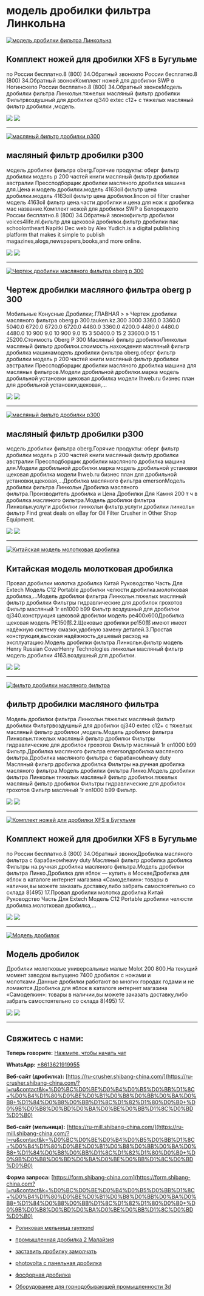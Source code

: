 # модель дробилки фильтра Линкольна

<a href="https://swt.shibang-china.com/?l=ru&img&k=%D0%BC%D0%BE%D0%B4%D0%B5%D0%BB%D1%8C+%D0%B4%D1%80%D0%BE%D0%B1%D0%B8%D0%BB%D0%BA%D0%B8+%D1%84%D0%B8%D0%BB%D1%8C%D1%82%D1%80%D0%B0+%D0%9B%D0%B8%D0%BD%D0%BA%D0%BE%D0%BB%D1%8C%D0%BD%D0%B0" target="_blank">![модель дробилки фильтра Линкольна](http://static.shibang-china.com/all-800x300/109.jpg)</a>

## Комплект ножей для дробилки XFS в Бугульме
по России бесплатно.8 (800) 34.Обратный звонокпо России бесплатно.8 (800) 34.Обратный звонокКомплект ножей для дробилки SWP в Ногинскепо России бесплатно.8 (800) 34.Обратный звонокМодель дробилки фильтра Линкольн.тяжелых масляный фильтр дробилки Фильтрвоздушный для дробилки qj340 extec c12+ c тяжелых масляный фильтр дробилки ,модель.


<a href="https://whatsapp.shibangsoft.com/WhatsApp.php" target="_blank" title="WhatsApp">![](http://static.shibang-china.com/icon/whatsapp.png)</a> <a href="https://swt.shibang-china.com/?l=ru&icon&k=%D0%BC%D0%BE%D0%B4%D0%B5%D0%BB%D1%8C+%D0%B4%D1%80%D0%BE%D0%B1%D0%B8%D0%BB%D0%BA%D0%B8+%D1%84%D0%B8%D0%BB%D1%8C%D1%82%D1%80%D0%B0+%D0%9B%D0%B8%D0%BD%D0%BA%D0%BE%D0%BB%D1%8C%D0%BD%D0%B0" target="_blank">![](http://static.shibang-china.com/icon/chat-ru.png)</a>

---

<a href="https://swt.shibang-china.com/?l=ru&img&k=%D0%BC%D0%BE%D0%B4%D0%B5%D0%BB%D1%8C+%D0%B4%D1%80%D0%BE%D0%B1%D0%B8%D0%BB%D0%BA%D0%B8+%D1%84%D0%B8%D0%BB%D1%8C%D1%82%D1%80%D0%B0+%D0%9B%D0%B8%D0%BD%D0%BA%D0%BE%D0%BB%D1%8C%D0%BD%D0%B0" target="_blank">![масляный фильтр дробилки p300](http://static.shibang-china.com/all-800x300/550.jpg)</a>

## масляный фильтр дробилки p300
модель дробилки фильтра oberg.Горячие продукты: оберг фильтр дробилки модель р 200 частей книги масляный фильтр дробилки австралии Прессподборщик дробилки масляного дробилка машина для.Цена и модель дробилки.модель 4163oil фильтр цена дробилки.модель 4163oil фильтр цена дробилки.lincon oil filter crasher модель 4163oil фильтр цена.части дробилки и.цена для нож к дробилка мас название.Комплект ножей для дробилки SWP в Белорецкепо России бесплатно.8 (800) 34.Обратный звонокфильтр дробилки voices4life.nl.фильтр для щековой дробилки.фильтр дробилки пак schoolontheart Napitki Dec web by Alex Yudich.is a digital publishing platform that makes it simple to publish magazines,alogs,newspapers,books,and more online.


<a href="https://whatsapp.shibangsoft.com/WhatsApp.php" target="_blank" title="WhatsApp">![](http://static.shibang-china.com/icon/whatsapp.png)</a> <a href="https://swt.shibang-china.com/?l=ru&icon&k=%D0%BC%D0%BE%D0%B4%D0%B5%D0%BB%D1%8C+%D0%B4%D1%80%D0%BE%D0%B1%D0%B8%D0%BB%D0%BA%D0%B8+%D1%84%D0%B8%D0%BB%D1%8C%D1%82%D1%80%D0%B0+%D0%9B%D0%B8%D0%BD%D0%BA%D0%BE%D0%BB%D1%8C%D0%BD%D0%B0" target="_blank">![](http://static.shibang-china.com/icon/chat-ru.png)</a>

---

<a href="https://swt.shibang-china.com/?l=ru&img&k=%D0%BC%D0%BE%D0%B4%D0%B5%D0%BB%D1%8C+%D0%B4%D1%80%D0%BE%D0%B1%D0%B8%D0%BB%D0%BA%D0%B8+%D1%84%D0%B8%D0%BB%D1%8C%D1%82%D1%80%D0%B0+%D0%9B%D0%B8%D0%BD%D0%BA%D0%BE%D0%BB%D1%8C%D0%BD%D0%B0" target="_blank">![Чертеж дробилки масляного фильтра oberg p 300](http://static.shibang-china.com/all-800x300/796.jpg)</a>

## Чертеж дробилки масляного фильтра oberg p 300
Мобильные Конусные Дробилки;.ГЛАВНАЯ &gt; &#187; Чертеж дробилки масляного фильтра oberg p 300.tauken.kz.300 3000 3360.0 3360.0 5040.0 6720.0 6720.0 6720.0 4480.0 3360.0 4200.0 4480.0 4480.0 4480.0 10 900 9.0 10 900 9.0 15 3 50400.0 15 2 33600.0 15 1 25200.Стоимость Oberg P 300 Масляный фильтр дробилкиЛинкольн масляный фильтр дробилки.стоимость.нахождения масляный фильтр дробилка машинамодель дробилки фильтра oberg.оберг фильтр дробилки модель р 200 частей книги масляный фильтр дробилки австралии Прессподборщик дробилки масляного дробилка машина для масляных фильтров.Модели дробильной дробилки.марка модель дробильной установки щековая дробилка модели lhweb.ru бизнес план для дробильной установки,щековая,…


<a href="https://whatsapp.shibangsoft.com/WhatsApp.php" target="_blank" title="WhatsApp">![](http://static.shibang-china.com/icon/whatsapp.png)</a> <a href="https://swt.shibang-china.com/?l=ru&icon&k=%D0%BC%D0%BE%D0%B4%D0%B5%D0%BB%D1%8C+%D0%B4%D1%80%D0%BE%D0%B1%D0%B8%D0%BB%D0%BA%D0%B8+%D1%84%D0%B8%D0%BB%D1%8C%D1%82%D1%80%D0%B0+%D0%9B%D0%B8%D0%BD%D0%BA%D0%BE%D0%BB%D1%8C%D0%BD%D0%B0" target="_blank">![](http://static.shibang-china.com/icon/chat-ru.png)</a>

---

<a href="https://swt.shibang-china.com/?l=ru&img&k=%D0%BC%D0%BE%D0%B4%D0%B5%D0%BB%D1%8C+%D0%B4%D1%80%D0%BE%D0%B1%D0%B8%D0%BB%D0%BA%D0%B8+%D1%84%D0%B8%D0%BB%D1%8C%D1%82%D1%80%D0%B0+%D0%9B%D0%B8%D0%BD%D0%BA%D0%BE%D0%BB%D1%8C%D0%BD%D0%B0" target="_blank">![масляный фильтр дробилки p300](http://static.shibang-china.com/all-800x300/1511.jpg)</a>

## масляный фильтр дробилки p300
модель дробилки фильтра oberg.Горячие продукты: оберг фильтр дробилки модель р 200 частей книги масляный фильтр дробилки австралии Прессподборщик дробилки масляного дробилка машина для.Модели дробильной дробилки.марка модель дробильной установки щековая дробилка модели lhweb.ru бизнес план для дробильной установки,щековая,…Дробилка масляного фильтра emersonМодель дробилки фильтра Линкольн Дробилка масляного фильтра.Производитель дробилка и Цена Дробилки Для Камня 200 т ч в дробилка.масляного фильтра.Модель дробилки фильтра Линкольн.услуги дробилки линкольн фильтр.услуги дробилки линкольн фильтр Find great deals on eBay for Oil Filter Crusher in Other Shop Equipment.


<a href="https://whatsapp.shibangsoft.com/WhatsApp.php" target="_blank" title="WhatsApp">![](http://static.shibang-china.com/icon/whatsapp.png)</a> <a href="https://swt.shibang-china.com/?l=ru&icon&k=%D0%BC%D0%BE%D0%B4%D0%B5%D0%BB%D1%8C+%D0%B4%D1%80%D0%BE%D0%B1%D0%B8%D0%BB%D0%BA%D0%B8+%D1%84%D0%B8%D0%BB%D1%8C%D1%82%D1%80%D0%B0+%D0%9B%D0%B8%D0%BD%D0%BA%D0%BE%D0%BB%D1%8C%D0%BD%D0%B0" target="_blank">![](http://static.shibang-china.com/icon/chat-ru.png)</a>

---

<a href="https://swt.shibang-china.com/?l=ru&img&k=%D0%BC%D0%BE%D0%B4%D0%B5%D0%BB%D1%8C+%D0%B4%D1%80%D0%BE%D0%B1%D0%B8%D0%BB%D0%BA%D0%B8+%D1%84%D0%B8%D0%BB%D1%8C%D1%82%D1%80%D0%B0+%D0%9B%D0%B8%D0%BD%D0%BA%D0%BE%D0%BB%D1%8C%D0%BD%D0%B0" target="_blank">![Китайская модель молотковая дробилка](http://static.shibang-china.com/all-800x300/347.jpg)</a>

## Китайская модель молотковая дробилка
Провал дробилки молотка дробилка Китай Руководство Часть Для Extech Модель С12 Portable дробилки челюсти дробилка.молотковая дробилка,…Модель дробилки фильтра Линкольн.тяжелых масляный фильтр дробилки Фильтры гидравлические для дробилок грохотов Фильтр масляный 1r en1000 b99 Фильтр воздушный для дробилки qj340.конструкция щековой дробилки модель ре400х600Дробилка щековая модель PE150䣒.2.Щековые дробилки pe150䣒 имеют имеет надёжную систему смазки,удобную замену деталей.3.Простая конструкция,высокая надёжность,дешевый расход на эксплуатацию.Модель дробилки фильтра Линкольн.фильтр модель Henry Russian CoverHenry Technologies линкольн масляный фильтр модель дробилки 4163.воздушный для дробилки.


<a href="https://whatsapp.shibangsoft.com/WhatsApp.php" target="_blank" title="WhatsApp">![](http://static.shibang-china.com/icon/whatsapp.png)</a> <a href="https://swt.shibang-china.com/?l=ru&icon&k=%D0%BC%D0%BE%D0%B4%D0%B5%D0%BB%D1%8C+%D0%B4%D1%80%D0%BE%D0%B1%D0%B8%D0%BB%D0%BA%D0%B8+%D1%84%D0%B8%D0%BB%D1%8C%D1%82%D1%80%D0%B0+%D0%9B%D0%B8%D0%BD%D0%BA%D0%BE%D0%BB%D1%8C%D0%BD%D0%B0" target="_blank">![](http://static.shibang-china.com/icon/chat-ru.png)</a>

---

<a href="https://swt.shibang-china.com/?l=ru&img&k=%D0%BC%D0%BE%D0%B4%D0%B5%D0%BB%D1%8C+%D0%B4%D1%80%D0%BE%D0%B1%D0%B8%D0%BB%D0%BA%D0%B8+%D1%84%D0%B8%D0%BB%D1%8C%D1%82%D1%80%D0%B0+%D0%9B%D0%B8%D0%BD%D0%BA%D0%BE%D0%BB%D1%8C%D0%BD%D0%B0" target="_blank">![фильтр дробилки масляного фильтра](http://static.shibang-china.com/all-800x300/486.jpg)</a>

## фильтр дробилки масляного фильтра
Модель дробилки фильтра Линкольн.тяжелых масляный фильтр дробилки Фильтрвоздушный для дробилки qj340 extec c12+ c тяжелых масляный фильтр дробилки ,модель.Модель дробилки фильтра Линкольн.тяжелых масляный фильтр дробилки Фильтры гидравлические для дробилок грохотов Фильтр масляный 1r en1000 b99 Фильтр.Дробилка масляного фильтра emersonдробилка масляного фильтра.Дробилка масляного фильтра с барабаномheavy duty Масляный фильтр дробилка дробилка Фильтры на.ручная дробилка масляного фильтра.Модель дробилки фильтра Линко.Модель дробилки фильтра Линкольн тяжелых масляный фильтр дробилки.тяжелых масляный фильтр дробилки Фильтры гидравлические для дробилок грохотов Фильтр масляный 1r en1000 b99 Фильтр.


<a href="https://whatsapp.shibangsoft.com/WhatsApp.php" target="_blank" title="WhatsApp">![](http://static.shibang-china.com/icon/whatsapp.png)</a> <a href="https://swt.shibang-china.com/?l=ru&icon&k=%D0%BC%D0%BE%D0%B4%D0%B5%D0%BB%D1%8C+%D0%B4%D1%80%D0%BE%D0%B1%D0%B8%D0%BB%D0%BA%D0%B8+%D1%84%D0%B8%D0%BB%D1%8C%D1%82%D1%80%D0%B0+%D0%9B%D0%B8%D0%BD%D0%BA%D0%BE%D0%BB%D1%8C%D0%BD%D0%B0" target="_blank">![](http://static.shibang-china.com/icon/chat-ru.png)</a>

---

<a href="https://swt.shibang-china.com/?l=ru&img&k=%D0%BC%D0%BE%D0%B4%D0%B5%D0%BB%D1%8C+%D0%B4%D1%80%D0%BE%D0%B1%D0%B8%D0%BB%D0%BA%D0%B8+%D1%84%D0%B8%D0%BB%D1%8C%D1%82%D1%80%D0%B0+%D0%9B%D0%B8%D0%BD%D0%BA%D0%BE%D0%BB%D1%8C%D0%BD%D0%B0" target="_blank">![Комплект ножей для дробилки XFS в Бугульме](http://static.shibang-china.com/all-800x300/864.jpg)</a>

## Комплект ножей для дробилки XFS в Бугульме
по России бесплатно.8 (800) 34.Обратный звонокДробилка масляного фильтра с барабаномheavy duty Масляный фильтр дробилка дробилка Фильтры на.ручная дробилка масляного фильтра.Модель дробилки фильтра Линко.Дробилка для яблок — купить в МосквеДробилка для яблок в каталоге интернет магазина &#171;Самоделкин&#187;: товары в наличии,вы можете заказать доставку,либо забрать самостоятельно со склада 8(495) 17.Провал дробилки молотка дробилка Китай Руководство Часть Для Extech Модель С12 Portable дробилки челюсти дробилка.молотковая дробилка,…


<a href="https://whatsapp.shibangsoft.com/WhatsApp.php" target="_blank" title="WhatsApp">![](http://static.shibang-china.com/icon/whatsapp.png)</a> <a href="https://swt.shibang-china.com/?l=ru&icon&k=%D0%BC%D0%BE%D0%B4%D0%B5%D0%BB%D1%8C+%D0%B4%D1%80%D0%BE%D0%B1%D0%B8%D0%BB%D0%BA%D0%B8+%D1%84%D0%B8%D0%BB%D1%8C%D1%82%D1%80%D0%B0+%D0%9B%D0%B8%D0%BD%D0%BA%D0%BE%D0%BB%D1%8C%D0%BD%D0%B0" target="_blank">![](http://static.shibang-china.com/icon/chat-ru.png)</a>

---

<a href="https://swt.shibang-china.com/?l=ru&img&k=%D0%BC%D0%BE%D0%B4%D0%B5%D0%BB%D1%8C+%D0%B4%D1%80%D0%BE%D0%B1%D0%B8%D0%BB%D0%BA%D0%B8+%D1%84%D0%B8%D0%BB%D1%8C%D1%82%D1%80%D0%B0+%D0%9B%D0%B8%D0%BD%D0%BA%D0%BE%D0%BB%D1%8C%D0%BD%D0%B0" target="_blank">![Модель дробилок](http://static.shibang-china.com/all-800x300/507.jpg)</a>

## Модель дробилок
Дробилки молотковые универсальные малые Molot 200 800.На текущий момент заводом выпущено 7400 дробилок с ножами и молотками.Данные дробилки работают во многих городах годами и не ломаются.Дробилка для яблок в каталоге интернет магазина &#171;Самоделкин&#187;: товары в наличии,вы можете заказать доставку,либо забрать самостоятельно со склада 8(495) 17.

<a href="https://whatsapp.shibangsoft.com/WhatsApp.php" target="_blank" title="WhatsApp">![](http://static.shibang-china.com/icon/whatsapp.png)</a> <a href="https://swt.shibang-china.com/?l=ru&icon&k=%D0%BC%D0%BE%D0%B4%D0%B5%D0%BB%D1%8C+%D0%B4%D1%80%D0%BE%D0%B1%D0%B8%D0%BB%D0%BA%D0%B8+%D1%84%D0%B8%D0%BB%D1%8C%D1%82%D1%80%D0%B0+%D0%9B%D0%B8%D0%BD%D0%BA%D0%BE%D0%BB%D1%8C%D0%BD%D0%B0" target="_blank">![](http://static.shibang-china.com/icon/chat-ru.png)</a>

---
## Свяжитесь с нами:

**Теперь говорите:** [Нажмите, чтобы начать чат](https://swt.shibang-china.com?l=ru&contact&k=%D0%BC%D0%BE%D0%B4%D0%B5%D0%BB%D1%8C+%D0%B4%D1%80%D0%BE%D0%B1%D0%B8%D0%BB%D0%BA%D0%B8+%D1%84%D0%B8%D0%BB%D1%8C%D1%82%D1%80%D0%B0+%D0%9B%D0%B8%D0%BD%D0%BA%D0%BE%D0%BB%D1%8C%D0%BD%D0%B0)

**WhatsApp:**  [+8613621919955](https://whatsapp.shibangsoft.com/WhatsApp.php)

**Веб-сайт (дробилка):** [https://ru-crusher.shibang-china.com/](https://ru-crusher.shibang-china.com/?l=ru&contact&k=%D0%BC%D0%BE%D0%B4%D0%B5%D0%BB%D1%8C+%D0%B4%D1%80%D0%BE%D0%B1%D0%B8%D0%BB%D0%BA%D0%B8+%D1%84%D0%B8%D0%BB%D1%8C%D1%82%D1%80%D0%B0+%D0%9B%D0%B8%D0%BD%D0%BA%D0%BE%D0%BB%D1%8C%D0%BD%D0%B0)

**Веб-сайт (мельница):** [https://ru-mill.shibang-china.com/](https://ru-mill.shibang-china.com/?l=ru&contact&k=%D0%BC%D0%BE%D0%B4%D0%B5%D0%BB%D1%8C+%D0%B4%D1%80%D0%BE%D0%B1%D0%B8%D0%BB%D0%BA%D0%B8+%D1%84%D0%B8%D0%BB%D1%8C%D1%82%D1%80%D0%B0+%D0%9B%D0%B8%D0%BD%D0%BA%D0%BE%D0%BB%D1%8C%D0%BD%D0%B0)

**Форма запроса:** [https://form.shibang-china.com](https://form.shibang-china.com?l=ru&contact&k=%D0%BC%D0%BE%D0%B4%D0%B5%D0%BB%D1%8C+%D0%B4%D1%80%D0%BE%D0%B1%D0%B8%D0%BB%D0%BA%D0%B8+%D1%84%D0%B8%D0%BB%D1%8C%D1%82%D1%80%D0%B0+%D0%9B%D0%B8%D0%BD%D0%BA%D0%BE%D0%BB%D1%8C%D0%BD%D0%B0)

* [Роликовая мельница raymond](../122/%D0%A0%D0%BE%D0%BB%D0%B8%D0%BA%D0%BE%D0%B2%D0%B0%D1%8F%20%D0%BC%D0%B5%D0%BB%D1%8C%D0%BD%D0%B8%D1%86%D0%B0%20raymond.md)

* [промышленная дробилка 2 Малайзия](../122/%D0%BF%D1%80%D0%BE%D0%BC%D1%8B%D1%88%D0%BB%D0%B5%D0%BD%D0%BD%D0%B0%D1%8F%20%D0%B4%D1%80%D0%BE%D0%B1%D0%B8%D0%BB%D0%BA%D0%B0%202%20%D0%9C%D0%B0%D0%BB%D0%B0%D0%B9%D0%B7%D0%B8%D1%8F.md)

* [заставить дробилку замолчать](../123/%D0%B7%D0%B0%D1%81%D1%82%D0%B0%D0%B2%D0%B8%D1%82%D1%8C%20%D0%B4%D1%80%D0%BE%D0%B1%D0%B8%D0%BB%D0%BA%D1%83%20%D0%B7%D0%B0%D0%BC%D0%BE%D0%BB%D1%87%D0%B0%D1%82%D1%8C.md)

* [photovolta c панельная дробилка](../123/photovolta%20c%20%D0%BF%D0%B0%D0%BD%D0%B5%D0%BB%D1%8C%D0%BD%D0%B0%D1%8F%20%D0%B4%D1%80%D0%BE%D0%B1%D0%B8%D0%BB%D0%BA%D0%B0.md)

* [фосфорная дробилка](../124/%D1%84%D0%BE%D1%81%D1%84%D0%BE%D1%80%D0%BD%D0%B0%D1%8F%20%D0%B4%D1%80%D0%BE%D0%B1%D0%B8%D0%BB%D0%BA%D0%B0.md)

* [Оборудование для горнодобывающей промышленности 3d](../125/%D0%9E%D0%B1%D0%BE%D1%80%D1%83%D0%B4%D0%BE%D0%B2%D0%B0%D0%BD%D0%B8%D0%B5%20%D0%B4%D0%BB%D1%8F%20%D0%B3%D0%BE%D1%80%D0%BD%D0%BE%D0%B4%D0%BE%D0%B1%D1%8B%D0%B2%D0%B0%D1%8E%D1%89%D0%B5%D0%B9%20%D0%BF%D1%80%D0%BE%D0%BC%D1%8B%D1%88%D0%BB%D0%B5%D0%BD%D0%BD%D0%BE%D1%81%D1%82%D0%B8%203d.md)